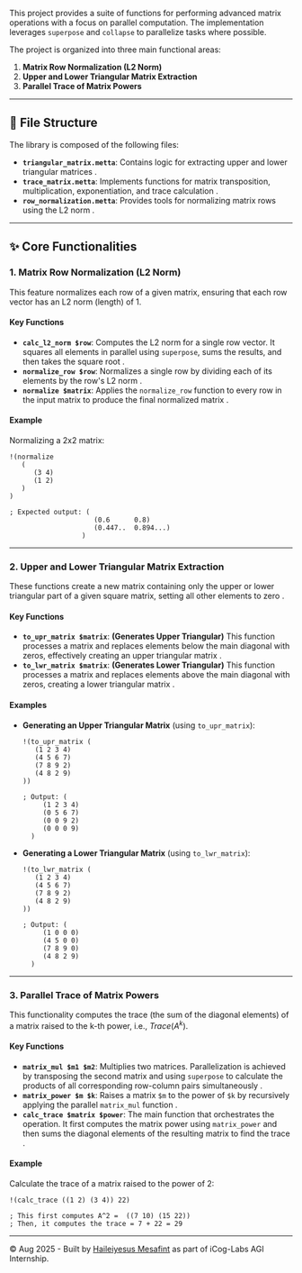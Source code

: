 This project provides a suite of functions for performing advanced matrix operations with a focus on parallel computation. The implementation leverages `superpose` and `collapse` to parallelize tasks where possible.

The project is organized into three main functional areas:

1.  **Matrix Row Normalization (L2 Norm)**
2.  **Upper and Lower Triangular Matrix Extraction**
3.  **Parallel Trace of Matrix Powers**

-----

## 📜 File Structure

The library is composed of the following files:

  * **`triangular_matrix.metta`**: Contains logic for extracting upper and lower triangular matrices .
  * **`trace_matrix.metta`**: Implements functions for matrix transposition, multiplication, exponentiation, and trace calculation .
  * **`row_normalization.metta`**: Provides tools for normalizing matrix rows using the L2 norm .

-----

## ✨ Core Functionalities

### 1\. Matrix Row Normalization (L2 Norm)

This feature normalizes each row of a given matrix, ensuring that each row vector has an L2 norm (length) of 1.

#### Key Functions

  * **`calc_l2_norm $row`**: Computes the L2 norm for a single row vector. It squares all elements in parallel using `superpose`, sums the results, and then takes the square root .
  * **`normalize_row $row`**: Normalizes a single row by dividing each of its elements by the row's L2 norm .
  * **`normalize $matrix`**: Applies the `normalize_row` function to every row in the input matrix to produce the final normalized matrix .

#### Example

Normalizing a 2x2 matrix:

```metta
!(normalize
   (
      (3 4)
      (1 2)
   )
)

; Expected output: (
                     (0.6      0.8) 
                     (0.447..  0.894...)
                  )
```

-----

### 2\. Upper and Lower Triangular Matrix Extraction

These functions create a new matrix containing only the upper or lower triangular part of a given square matrix, setting all other elements to zero .

#### Key Functions

  * **`to_upr_matrix $matrix`**: **(Generates Upper Triangular)** This function processes a matrix and replaces elements below the main diagonal with zeros, effectively creating an upper triangular matrix .
  * **`to_lwr_matrix $matrix`**: **(Generates Lower Triangular)** This function processes a matrix and replaces elements above the main diagonal with zeros, creating a lower triangular matrix .

#### Examples

  * **Generating an Upper Triangular Matrix** (using `to_upr_matrix`):

    ```metta
    !(to_upr_matrix (
       (1 2 3 4)
       (4 5 6 7)
       (7 8 9 2)
       (4 8 2 9)
    ))

    ; Output: (
         (1 2 3 4)
         (0 5 6 7)
         (0 0 9 2)
         (0 0 0 9)
      )
    ```

  * **Generating a Lower Triangular Matrix** (using `to_lwr_matrix`):

    ```metta
    !(to_lwr_matrix (
       (1 2 3 4)
       (4 5 6 7)
       (7 8 9 2)
       (4 8 2 9)
    ))

    ; Output: (
         (1 0 0 0) 
         (4 5 0 0) 
         (7 8 9 0) 
         (4 8 2 9)
      )
    ```

-----

### 3\. Parallel Trace of Matrix Powers

This functionality computes the trace (the sum of the diagonal elements) of a matrix raised to the k-th power, i.e., $Trace(A^k)$.

#### Key Functions

  * **`matrix_mul $m1 $m2`**: Multiplies two matrices. Parallelization is achieved by transposing the second matrix and using `superpose` to calculate the products of all corresponding row-column pairs simultaneously .
  * **`matrix_power $m $k`**: Raises a matrix `$m` to the power of `$k` by recursively applying the parallel `matrix_mul` function .
  * **`calc_trace $matrix $power`**: The main function that orchestrates the operation. It first computes the matrix power using `matrix_power` and then sums the diagonal elements of the resulting matrix to find the trace .

#### Example

Calculate the trace of a matrix raised to the power of 2:

```metta
!(calc_trace ((1 2) (3 4)) 22)

; This first computes A^2 =  ((7 10) (15 22))
; Then, it computes the trace = 7 + 22 = 29
```
---
&copy; Aug 2025 - Built by [Haileiyesus Mesafint](https://github.com/hal-29) as part of iCog-Labs AGI Internship.